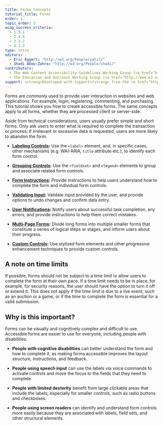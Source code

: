 ```yaml
---
title: Forms Concepts
tutorial_title: Forms
order: 1
topic_order: 3
wcag_success_criteria:
  - 1.3.1
  - 2.4.6
  - 3.3.2
  - 4.1.2
type: intro
editors:
  - Eric Eggert: "http://w3.org/People/yatil/"
  - Shadi Abou-Zahra: "http://w3.org/People/shadi/"
contributors:
  - The Web Content Accessibility Guidelines Working Group (<a href="http://www.w3.org/WAI/GL/">WCAG WG</a>)
  - the Education and Outreach Working Group (<a href="http://www.w3.org/WAI/EO/">EOWG</a>)
support: <strong>Developed with support</strong> from the <a href="http://www.w3.org/WAI/ACT/">WAI-ACT</a> project, co-funded by the European Commission <abbr title="Information Society Technologies">IST</abbr> Programme.
---
```


Forms are commonly used to provide user interaction in websites and web applications. For example, login, registering, commenting, and purchasing. This tutorial shows you how to create accessible forms. The same concepts apply to all forms, whether they are processed client or server-side.

Aside from technical considerations, users usually prefer simple and short forms. Only ask users to enter what is required to complete the transaction or process; if irrelevant or excessive data is requested, users are more likely to abandon the form.

- **[Labeling Controls](labels.html):** Use the `<label>` element, and, in specific cases, other mechanisms (e.g. WAI-ARIA, `title` attribute etc.), to identify each form control.

- **[Grouping Controls](grouping.html):** Use the `<fieldset>` and `<legend>` elements to group and associate related form controls.

- **[Form Instructions](instructions.html):** Provide instructions to help users understand how to complete the form and individual form controls.

- **[Validating Input](validation.html):** Validate input provided by the user, and provide options to undo changes and confirm data entry.

- **[User Notifications](notifications.html):** Notify users about successful task completion, any errors, and provide instructions to help them correct mistakes.

- **[Multi-Page Forms](multi-page.html):** Divide long forms into multiple smaller forms that constitute a series of logical steps or stages, and inform users about their progress.

- **[Custom Controls](custom-controls.html):** Use stylized form elements and other progressive enhancement techniques to provide custom controls.

## A note on time limits

If possible, forms should not be subject to a time limit to allow users to complete the form at their own pace. If a time limit needs to be in place, for example, for security reasons, the user should have the option to turn it off or extend it. This does not apply if the time limit is due to a live event, such as an auction or a game, or if the time to complete the form is essential for a valid submission.

## Why is this important?

Forms can be visually and cognitively complex and difficult to use. Accessible forms are easier to use for everyone, including people with disabilities.

- **People with cognitive disabilities** can better understand the form and how to complete it, as making forms accessible improves the layout structure, instructions, and feedback.

- **People using speech input** can use the labels via voice commands to activate controls and move the focus to the fields that they need to complete.

- **People with limited dexterity** benefit from large clickable areas that include the labels, especially for smaller controls, such as radio buttons and checkboxes.

- **People using screen readers** can identify and understand form controls more easily because they are associated with labels, field sets, and other structural elements.
